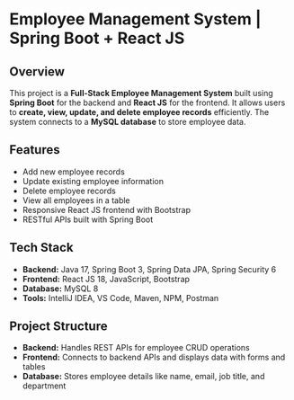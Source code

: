 # Employee Management System | Spring Boot + React JS

## Overview
This project is a **Full-Stack Employee Management System** built using **Spring Boot** for the backend and **React JS** for the frontend. It allows users to **create, view, update, and delete employee records** efficiently. The system connects to a **MySQL database** to store employee data.

## Features
- Add new employee records
- Update existing employee information
- Delete employee records
- View all employees in a table
- Responsive React JS frontend with Bootstrap
- RESTful APIs built with Spring Boot

## Tech Stack
- **Backend:** Java 17, Spring Boot 3, Spring Data JPA, Spring Security 6
- **Frontend:** React JS 18, JavaScript, Bootstrap
- **Database:** MySQL 8
- **Tools:** IntelliJ IDEA, VS Code, Maven, NPM, Postman

## Project Structure
- **Backend:** Handles REST APIs for employee CRUD operations
- **Frontend:** Connects to backend APIs and displays data with forms and tables
- **Database:** Stores employee details like name, email, job title, and department
